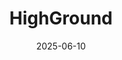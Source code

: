 ---  
layout: startup_page  
title: "HighGround"  
id: "highground.market"  
permalink: "/highgroundhighground.market06102025/"  
website: "https://www.highground.market/"  
funding_round: "Seed"  
funding_amount: ""  
investors: "Colorado ONE Fund"  
about: "HighGround is a SaaS platform designed to help investors and operators seamlessly access and succeed in the U.S. government market. By simplifying compliance, procurement, and market entry, HighGround unlocks growth opportunities across defense, infrastructure, health, and science."  
markets: "Defense, Infrastructure, Health, Science"  
hq: "Irving, Texas, United States"  
founded_year: "2020"  
linkedin: "https://www.linkedin.com/company/highgroundnow"  
twitter: "https://twitter.com/HighGroundNow"  
instagram: ""  
facebook: "https://www.facebook.com/HighGroundNow"  
crunchbase: "https://www.crunchbase.com/organization/highground"  
pitchbook: "https://pitchbook.com/profiles/company/494994-52"  

date_display: "10-Jun-2025"  
date: "2025-06-10"

# SEO Optimization  
meta_title: "HighGround - Seed"  
meta_description: "HighGround, HighGround is a SaaS platform designed to help investors and operators seamlessly access and succeed in the U.S. government market. By simplifying com..."  
meta_keywords: "HighGround, Defense, Infrastructure, Health, Science, Seed funding"  
canonical_url: "https://startup.projectstartups.com/highgroundhighground.market06102025/"  
---